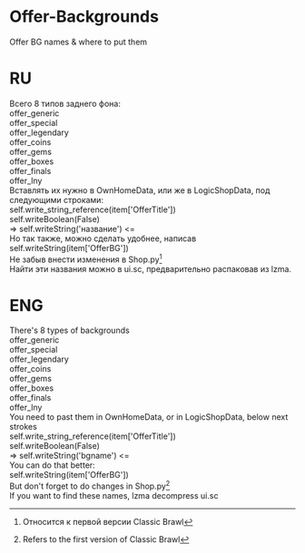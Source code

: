 # Offer-Backgrounds
Offer BG names &amp; where to put them



# RU
Всего 8 типов заднего фона:  
offer_generic  
offer_special  
offer_legendary  
offer_coins  
offer_gems  
offer_boxes  
offer_finals  
offer_lny  
Вставлять их нужно в OwnHomeData, или же в LogicShopData, под следующими строками:  
            self.write_string_reference(item['OfferTitle'])  
            self.writeBoolean(False)  
           => self.writeString('название') <=  
Но так также, можно сделать удобнее, написав   
            self.writeString(item['OfferBG'])  
Не забыв внести изменения в Shop.py[^1]  
Найти эти названия можно в ui.sc, предварительно распаковав из lzma.  


# ENG
There's 8 types of backgrounds  
offer_generic  
offer_special  
offer_legendary  
offer_coins  
offer_gems  
offer_boxes  
offer_finals  
offer_lny  
You need to past them in OwnHomeData, or in LogicShopData, below next strokes  
           self.write_string_reference(item['OfferTitle'])  
            self.writeBoolean(False)  
           => self.writeString('bgname') <=  
You can do that better:  
            self.writeString(item['OfferBG'])  
But don't forget to do changes in Shop.py[^2]  
If you want to find these names, lzma decompress ui.sc  
  
  
[^1]: Относится к первой версии Classic Brawl
[^2]: Refers to the first version of Classic Brawl
